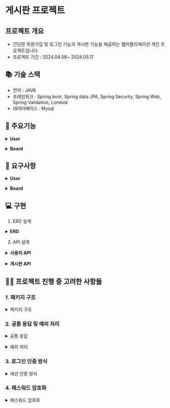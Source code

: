 # 게시판 프로젝트

## 프로젝트 개요

- 간단한 회원가입 및 로그인 기능과 게시판 기능을 제공하는 웹어플리케이션 개인 프로젝트입니다.
- 프로젝트 기간 : 2024.04.08~ 2024.05.17

## 📚 기술 스택

- 언어 : JAVA
- 프레임워크 : Spring boot, Spring data JPA, Spring Security, Spring Web, Spring Validation, Lombok
- 데이터베이스 : Mysql

## 📖 주요기능

<details>
<summary><strong>User</strong></summary>

### User

- 회원가입 : 이름, 닉네임, 나이, 성별, 이메일, 비밀번호를 입력해 가입
- 로그인 : 이메일과 비밀번호를 통해 로그인
- 로그아웃 : 로그인되 사용자 로그아웃
- 내 정보 수정 : 닉네임, 비밀번호 수정

</details>

<p></p>

<details>
<summary><strong>Board</strong></summary>

### Board

- 게시글 작성 : 로그인한 사용자가 게시글 작성
- 게시글 조회 : 목록 조회, 상세 조회
- 게시글 수정 및 삭제 : 본인 게시글 수정 및 삭제

</details>

## 📝 요구사항

<details>
<summary><strong>User</strong></summary>

### User

#### 회원가입

- 이름, 닉네임, 나이, 성별, 이메일, 비밀번호는 필수 값으로 한다.
- 이메일은 중복으로 등록될 수 없다.
- 비밀번호는 단방향 암호화로 저장한다.
- 비밀번호는 4자 이상 입력해야한다.

#### 로그인

- 이메일의 존재여부를 체크한다.
- 비밀번호를 체크한다.
- 로그인은 Session을 사용하여 로그인 상태를 확인한다.

#### 로그아웃

- 로그인돼 있는 정보를 로그아웃 처리한다.

#### 내 정보 수정

- 닉네임과 비밀번호를 수정할 수 있다.
- 비밀번호는 회원가입때 체크하는 로직과 동일하다.
- 수정 완료 시 수정된 내용이 즉시 반영된다.

</details>

<p></p>

<details>
<summary><strong>Board</strong></summary>

### Board

#### 게시글 작성

- 로그인 한 사용자만 게시글을 작성할 수 있다.
- 게시글 작성 시 제목과 본문을 입력할 수 있다.
- 제목과 본문은 빈값이면 안된다.

#### 게시글 조회

- 게시글 목록을 조회할 수 있다.
- 게시글 목록은 페이징 처리한다.
- 게시글 목록은 한 페이지당 10개씩 노출한다.
- 게시글 상세 내용을 조회할 수 있다.
- 게시글 상세내용은 작성자의 닉네임, 작성시간, 수정시간, 제목, 본문이 노출된다.

#### 게시글 수정 및 삭제

- 게시글 수정 및 삭제는 작성자 본인만 할 수 있다.
- 게시글 수정은 제목과 본문을 수정할 수 있다.
- 게시글 수정 시 제목과 본문은 빈값이면 안된다.
- 게시글 삭제는 본인만 할 수 있다.
- 게시글 삭제는 Soft Delete로 처리한다.

</details>

## 💻 구현

1. ERD 설계

<details>
<summary><strong>ERD</strong></summary>
<img width="445" alt="UserBoard_ERD" src="https://github.com/PNoahKR/user-board/assets/156992925/721aa737-4769-4370-a89d-5e7924d59b58">

```bash
CREATE TABLE `board` (
  `id` int NOT NULL AUTO_INCREMENT,
  `title` varchar(50) NOT NULL,
  `content` text NOT NULL,
  `user_id` int DEFAULT NULL,
  `created_at` datetime DEFAULT (now()),
  `modified_at` datetime DEFAULT (now()),
  `status` tinyint(1) DEFAULT '1',
  PRIMARY KEY (`id`),
  KEY `user_id` (`user_id`),
  CONSTRAINT `board_ibfk_1` FOREIGN KEY (`user_id`) REFERENCES `user` (`id`)
) ENGINE=InnoDB AUTO_INCREMENT=13 DEFAULT CHARSET=utf8mb4 COLLATE=utf8mb4_0900_ai_ci;

CREATE TABLE `user` (
  `id` int NOT NULL AUTO_INCREMENT,
  `name` varchar(30) NOT NULL,
  `nickname` varchar(5) NOT NULL,
  `email` varchar(30) NOT NULL,
  `password` varchar(60) NOT NULL COMMENT 'Bcrypt',
  `gender` varchar(6) DEFAULT NULL COMMENT 'female or male',
  `age` int DEFAULT NULL,
  `created_at` datetime DEFAULT (now()),
  `modified_at` datetime DEFAULT (now()),
  PRIMARY KEY (`id`),
  UNIQUE KEY `nickname` (`nickname`),
  UNIQUE KEY `email` (`email`)
) ENGINE=InnoDB AUTO_INCREMENT=3 DEFAULT CHARSET=utf8mb4 COLLATE=utf8mb4_0900_ai_ci;
```

</details>

2. API 설계

<details>
<summary><strong>사용자 API</strong></summary>

### 사용자 API

#### 회원가입

- **Endpoint**: `POST /user`
- **Request Body**:
    ```json
    {
      "name" : "테스트", 
      "nickname" : "test", 
      "email" : "test@test.kr", 
      "password" : "password", 
      "gender" : "M", 
      "age" : 20
  }
    ```
- **Response**:
    ```json
    {
      "status": 200,
      "message": "success",
      "data": {
        "message": "성공",
        "id": 1,
        "statusCode": 200
      }
    }
    ```

#### 로그인

- **Endpoint**: `POST /login`
- **Request Body**:
    ```json
    {
      "email": "test@test.kr",
      "password": "password"
    }
    ```
- **Response**:
    ```json
    {
      "status": 200,
      "message": "success",
      "data": 1
    }
    ```
- **Authentication**: 세션이 생성되고 사용자 ID가 세션에 저장됨

#### 사용자 정보 조회

- **Endpoint**: `GET /user/info`
- **Response**:
    ```json
    {
      "status": 200,
      "message": "success",
      "data": {
        "name" : "테스트", 
        "email" : "test@test.kr",      
        "nickname" : "test", 
        "gender" : "M", 
        "age" : 20
      }
    }
    ```
- **Authentication**: 세션을 통해 인증된 사용자만 접근 가능

#### 사용자 정보 수정

- **Endpoint**: `PUT /user/info`
- **Request Body**:
    ```json
    {
      "nickname": "test2",
      "password": "00000"
    }
    ```
- **Response**:
    ```json
    {
      "status": 200,
      "message": "success",
      "data": 1
    }
    ```
- **Authentication**: 세션을 통해 인증된 사용자만 접근 가능

#### 로그아웃

- **Endpoint**: `POST /logout`
- **Response**:
    ```json
    {
      "status": 200,
      "message": "success",
      "data": null
    }
    ```
- **Authentication**: 세션이 만료되고 사용자는 로그아웃됨

</details>

<p></p>

<details>
<summary><strong>게시판 API</strong></summary>

### 게시판 API

#### 모든 게시글 목록 조회

- **Endpoint**: `GET /boards`
- **Parameters**:
    - `page` (optional): 페이지 번호, 기본값은 1
    - `size` (optional): 페이지 크기, 기본값은 10
- **Response**:
    ```json
    {
      "status": 200,
      "message": "success",
      "data": {
        "content": [
            {
                "boardId": 2,
                "title": "테스트제목2",
                "writer": "작성자2"
            },
            {
                "boardId": 1,
                "title": "테스트제목1",
                "writer": "작성자1"
            }
          ],
          "paging": {
               "pageNumber": 1,
               "pageSize": 10,
               "hasNext": false,
               "numberOfElements": 2
          }
      }
    }
    ```

#### 게시글 상세 조회

- **Endpoint**: `GET /board/{boardId}`
- **Parameters**:
    - `boardId`: 게시글 ID
- **Response**:
    ```json
    {
      "status": 200,
      "message": "success",
      "data": {
        "title": "테스트제목1",
        "createdAt": "2024-05-21T00:00:00",
        "modifiedAt": "2024-05-21T00:00:00",
        "userNickname": "작성자1",
        "content": "테스트게시물입니다."
      }
    }
    ```

#### 게시글 작성

- **Endpoint**: `POST /board`
- **Request Body**:
    ```json
    {
      "title": "테스트제목3",
      "content": "이것도 테스트 게시물입니다."
    }
    ```
- **Response**:
    ```json
    {
      "status": 200,
      "message": "success",
      "data": 3
    }
    ```
- **Authentication**: 세션을 통해 인증된 사용자만 접근 가능

#### 게시글 수정

- **Endpoint**: `PUT /board/{boardId}`
- **Request Body**:
    ```json
    {
      "title": "updated 테스트제목3",
      "content": "Updated content"
    }
    ```
- **Response**:
    ```json
    {
      "status": 200,
      "message": "success",
      "data": 3
    }
    ```
- **Authentication**: 세션을 통해 인증된 사용자만 접근 가능

#### 게시글 삭제

- **Endpoint**: `DELETE /board/{boardId}`
- **Response**:
    ```json
    {
      "status": 200,
      "message": "success",
      "data": 3
    }
    ```
- **Authentication**: 세션을 통해 인증된 사용자만 접근 가능

</details>

## 🧑‍💻 프로젝트 진행 중 고려한 사항들

### 1. 패키지 구조
<details>
<summary>패키지 구조</summary>
객체지향적인 패키지 구조로 계층형 패키지 형태로 설계해 구조를 간단하게 파악할 수 있도록 만들었습니다.

---

- **controller** : 웹 요청을 처리하는 컨트롤러
- **dto** : 데이터 전송 객체
    - **request** : 클라이언트 요청 데이터를 담는 객체
    - **response** : 서버 응답 데이터를 담는 객체
- **domain** : JPA 엔티티 클래스
- **global** : 프로젝트 전역에 사용되는 구성 요소
    - **annotation** : 커스텀 어노테이션
    - **common** : 공통 응답처리 및 유티리티
    - **core** : config, 예외 처리 등 핵심 요소
- **repository** : 데이터베이스 접근을 담당하는 리포지토리
- **service** : 비즈니스 로직을 담당하는 서비스 클래스
</details>

### 2. 공통 응답 및 예외 처리

<details>
<summary>공통 응답</summary>

#### 공통 응답

모든 API의 응답은 'CommonResponse' 객체를 통해 반환하도록 설계했으며, 성공과 실패에 따라 API 응답이 일관될 수 있도록 'ApiResponseUtil'을 통해 메서드를 제공합니다.

**CommonResponse**

```java

@Getter
public class CommonResponse<T> {

    private final Integer status;
    private final String message;
    private final T data;

    public CommonResponse(Integer status, String message, T data) {
        this.status = status;
        this.message = message;
        this.data = data;
    }

    public CommonResponse(Integer status, String message) {
        this.status = status;
        this.message = message;
        this.data = null;
    }
}
```

- status: HTTP 상태 코드
- message: 응답 메세지 (성공시 'success' 반환, 실패시 오류 메세지 반환)
- data: 응답 데이터 (없을시 null)

---

**ApiResponseUtil**

```java
public class ApiResponseUtil {

    public static <T> CommonResponse<T> success() {
        return new CommonResponse<>(SUCCESS.getStatus().value(), SUCCESS.getMessage(), null);
    }

    public static <T> CommonResponse<T> success(T response) {
        return new CommonResponse<>(SUCCESS.getStatus().value(), SUCCESS.getMessage(), response);
    }

    public static <T> CommonResponse<T> failure(CustomErrorCode errorCode) {
        return new CommonResponse<>(errorCode.getStatus().value(), errorCode.getMessage());
    }

    public static <T> CommonResponse<T> failure(Integer statusCode, String message) {
        return new CommonResponse<>(statusCode, message);
    }
}
```

</details>
<p></p>
<details>
<summary>예외 처리</summary>

#### 예외 처리

해당 어플리케이션에서 발생한는 예외는 'GlobalExceptionHandler' 클래스를 통해 응답을 반환하고, 로그를 남기며 특정 예외를 커스텀 처리할 수 있도록 합니다.

**GlobalExceptionHandler**

```java

@Slf4j
@RestControllerAdvice
public class GlobalExceptionHandler extends ResponseEntityExceptionHandler {
    // 추가해야 하는 Exception 추가 정의

    @ExceptionHandler(Exception.class)
    protected ResponseEntity<CommonResponse<Object>> handleException(Exception exception) {
        log.error("Exception", exception);

        return toErrorResponseEntity(SERVER_ERROR);
    }

    @ExceptionHandler(CustomException.class)
    protected ResponseEntity<CommonResponse<Object>> handleBadRequestException(CustomException exception) {
        log.warn("CustomException", exception);

        return toErrorResponseEntity(exception.getErrorCode());
    }

    protected ResponseEntity<CommonResponse<Object>> toErrorResponseEntity(CustomErrorCode errorCode) {

        return ResponseEntity
                .status(errorCode.getStatus().value())
                .body(ApiResponseUtil.failure(errorCode));
    }

    @Override
    protected ResponseEntity<Object> handleExceptionInternal(Exception exception, Object body, HttpHeaders headers, HttpStatusCode statusCode, WebRequest request) {
        log.error("Exception", exception);
        CommonResponse<Object> response = ApiResponseUtil.failure(statusCode.value(), exception.getMessage());
        return ResponseEntity.status(statusCode).body(response);
    }
}
```

---
'CustomException'은 'RuntimeException'을 상속받아 커스텀 예외를 정의하고, 'CustomErrorCode'를 포함해 예외 발생시 특정 코드에 대한 정보를 제공합니다.

**CustomException**

```java

@Getter
public class CustomException extends RuntimeException {
    private final CustomErrorCode errorCode;

    public CustomException(CustomErrorCode errorCode) {
        this.errorCode = errorCode;
    }
}
```

---
'CustomErrorCode'를 통해 특정 에러코드를 정의하고, 응답 코드는 HTTP 상태 코드와 메세지를 정의합니다.

**CustomErrorCode**

```java

@Getter
public enum CustomErrorCode {
    // 공통 응답 코드
    SUCCESS(OK, "success"),
    SERVER_ERROR(INTERNAL_SERVER_ERROR, "server error"),
    // 사용자 정의 코드
    LOGIN_FAIL(HttpStatus.BAD_REQUEST, "로그인 실패"),
    NOT_FOUND_LOGIN_INFO(HttpStatus.NOT_FOUND, "계정 정보를 찾을 수 없습니다."),
    NOT_FOUND_BOARD_INFO(HttpStatus.NOT_FOUND, "게시물 정보를 찾을 수 없습니다."),
    UNAUTHORIZED(HttpStatus.UNAUTHORIZED, "인증 실패"),
    DUPLICATE_VALUE(HttpStatus.CONFLICT, "중복 오류"),
    INVALID_FORMAT(HttpStatus.BAD_REQUEST, "유효하지 않은 입력입니다.");

    private final HttpStatus status;
    private final String message;

    CustomErrorCode(HttpStatus status, String message) {
        this.status = status;
        this.message = message;
    }
}
```

</details>

### 3. 로그인 인증 방식

<details>
<summary>세션 인증 방식</summary>
로그인 인증방식은 이번 프로젝트에서 세션 기반 인증 방식을 사용하기로 했다.

세션 방식을 사용하면서 세션 로그인 체크 로직에 대한 부분이 중복적으로 들어가게 됐고 이를 공통화하는 방안으로 ArgumentResolver를 사용해 구현하게됐다.

**SessionAuth**

```java

@Retention(RetentionPolicy.RUNTIME)
@Target(ElementType.PARAMETER)
public @interface SessionAuth {
}
```

로그인 체크를 위한 커스텀 어노테이션

---
**SessionLoginInfo**

```java

@Getter
@AllArgsConstructor
public class SessionLoginInfo {

    private Long id;
    private String nickname;
    private String email;

    public static SessionLoginInfo from(User user) {
        return new SessionLoginInfo(
                user.getId(),
                user.getNickname(),
                user.getEmail()
        );
    }
}
```

로그인 정보가 필요한 API에 전달하기 위한 로그인 정보 DTO 객체

---
**SessionLoginArgumentResolver**

```java

@Slf4j
@Component
@RequiredArgsConstructor
public class SessionLoginArgumentResolver implements HandlerMethodArgumentResolver {

    private final HttpSession httpSession;
    private final UserRepository userRepository;

    @Override
    public boolean supportsParameter(MethodParameter parameter) {
        boolean hasAnnotation = parameter.hasParameterAnnotation(SessionAuth.class);
        boolean isLongInfo = SessionLoginInfo.class.isAssignableFrom(parameter.getParameterType());

        return hasAnnotation && isLongInfo;

    }

    @Override
    public Object resolveArgument(MethodParameter parameter, ModelAndViewContainer mavContainer, NativeWebRequest webRequest, WebDataBinderFactory binderFactory) throws Exception {
        if (ObjectUtils.isEmpty(httpSession.getAttribute(LOGIN_USER))) {
            throw new CustomException(CustomErrorCode.UNAUTHORIZED);
        }

        Long userId = (Long) httpSession.getAttribute(LOGIN_USER);

        return userRepository.findById(userId)
                .map(SessionLoginInfo::from)
                .orElseThrow(() -> new CustomException(CustomErrorCode.NOT_FOUND_LOGIN_INFO));
    }
}
```

API에 파라미터가 SessionAuth 어노테이션을 가지고 있고, SessionLoginInfo를 가지고 있으면 해당 리졸버가 동작합니다

---
**WebConfig**

```java

@Configuration
@RequiredArgsConstructor
public class WebConfig implements WebMvcConfigurer {

    private final SessionLoginArgumentResolver sessionLoginArgumentResolver;

    @Override
    public void addArgumentResolvers(List<HandlerMethodArgumentResolver> resolvers) {
        resolvers.add(sessionLoginArgumentResolver);
        WebMvcConfigurer.super.addArgumentResolvers(resolvers);
    }
}
```

Spring에서 제공해주고 있는 HandlerMethodArgumentResolver에 SessionLoginArgumentResolver를 추가하기 위한 로직입니다.

</details>

### 4. 패스워드 암호화

<details>
<summary>패스워드 암호화</summary>

**PasswordConverter**

```java

@Converter
@RequiredArgsConstructor
public class PasswordConverter implements AttributeConverter<String, String> {

    private final PasswordEncoder passwordEncoder;

    @Override
    public String convertToDatabaseColumn(String attribute) {

        return passwordEncoder.encode(attribute);
    }

    @Override
    public String convertToEntityAttribute(String dbData) {
        return dbData;
    }
}
```

AttributeConverter를 상속받아 엔티티에 패스워드 속성을 데이터베이스에 저장할 때 암호화를 합니다.
패스워드를 데이터베이스에 암호화된 형태로 저장고, 데이터베이스에서 불러올 땐 그대로 불러오는 단반향 암호화로 구현했습니다.

---
**PasswordCrypto**

```java

@RequiredArgsConstructor
@Component
public class PasswordCrypto {

    private final PasswordEncoder passwordEncoder;

    public String encodePassword(String password) {
        return passwordEncoder.encode(password);
    }

    public boolean matches(String rawPassword, String encodedPassword) {
        return passwordEncoder.matches(rawPassword, encodedPassword);
    }
}
```

'encodePassword' 메서드로 패스워드를 암호화하고,
'matches' 메서드로 원본 패스워드와 암호화된 패스워드의 일치 여부를 확인합니다.

---
**SecurityConfig**

```java

@Configuration
@EnableWebSecurity
public class SecurityConfig {
    @Bean
    public SecurityFilterChain filterChain(HttpSecurity http) throws Exception {
        http
                .csrf((csrf) -> csrf.disable())
                .authorizeHttpRequests(
                        (authorizeHttpRequests) -> authorizeHttpRequests.anyRequest().permitAll()
                )
                .logout((logout) -> logout.disable());
        return http.build();
    }

    @Bean
    public PasswordEncoder passwordEncoder() {
        return new BCryptPasswordEncoder();
    }
}
```

PasswordEncoder의 BCryptPasswordEncoder을 빈으로 등록해 사용할 수 있도록 했으며,
HTTP 보안 설정에서 CSRF 보호를 비활성화하고, 모든 요청을 허용하며, 로그아웃 기능을 비활성화했습니다.

</details>

